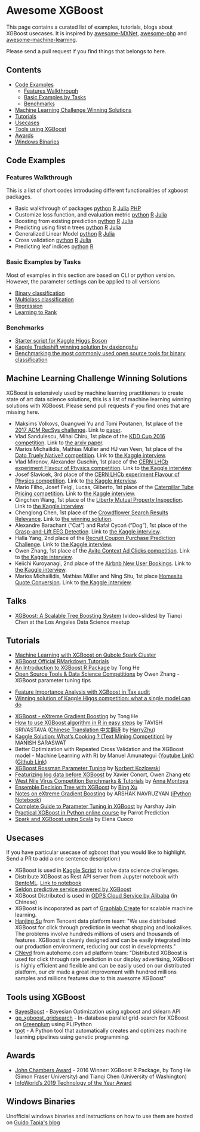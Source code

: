 Awesome XGBoost
===============
This page contains a curated list of examples, tutorials, blogs about XGBoost usecases.
It is inspired by [awesome-MXNet](https://github.com/dmlc/mxnet/blob/master/example/README.md),
[awesome-php](https://github.com/ziadoz/awesome-php) and [awesome-machine-learning](https://github.com/josephmisiti/awesome-machine-learning).

Please send a pull request if you find things that belongs to here.

Contents
--------
- [Code Examples](#code-examples)
  - [Features Walkthrough](#features-walkthrough)
  - [Basic Examples by Tasks](#basic-examples-by-tasks)
  - [Benchmarks](#benchmarks)
- [Machine Learning Challenge Winning Solutions](#machine-learning-challenge-winning-solutions)
- [Tutorials](#tutorials)
- [Usecases](#usecases)
- [Tools using XGBoost](#tools-using-xgboost)
- [Awards](#awards)
- [Windows Binaries](#windows-binaries)

Code Examples
-------------
### Features Walkthrough

This is a list of short codes introducing different functionalities of xgboost packages.

* Basic walkthrough of packages
  [python](guide-python/basic_walkthrough.py)
  [R](../R-package/demo/basic_walkthrough.R)
  [Julia](https://github.com/antinucleon/XGBoost.jl/blob/master/demo/basic_walkthrough.jl)
  [PHP](https://github.com/bpachev/xgboost-php/blob/master/demo/titanic_demo.php)
* Customize loss function, and evaluation metric
  [python](guide-python/custom_objective.py)
  [R](../R-package/demo/custom_objective.R)
  [Julia](https://github.com/antinucleon/XGBoost.jl/blob/master/demo/custom_objective.jl)
* Boosting from existing prediction
  [python](guide-python/boost_from_prediction.py)
  [R](../R-package/demo/boost_from_prediction.R)
  [Julia](https://github.com/antinucleon/XGBoost.jl/blob/master/demo/boost_from_prediction.jl)
* Predicting using first n trees
  [python](guide-python/predict_first_ntree.py)
  [R](../R-package/demo/predict_first_ntree.R)
  [Julia](https://github.com/antinucleon/XGBoost.jl/blob/master/demo/predict_first_ntree.jl)
* Generalized Linear Model
  [python](guide-python/generalized_linear_model.py)
  [R](../R-package/demo/generalized_linear_model.R)
  [Julia](https://github.com/antinucleon/XGBoost.jl/blob/master/demo/generalized_linear_model.jl)
* Cross validation
  [python](guide-python/cross_validation.py)
  [R](../R-package/demo/cross_validation.R)
  [Julia](https://github.com/antinucleon/XGBoost.jl/blob/master/demo/cross_validation.jl)
* Predicting leaf indices
  [python](guide-python/predict_leaf_indices.py)
  [R](../R-package/demo/predict_leaf_indices.R)

### Basic Examples by Tasks

Most of examples in this section are based on CLI or python version.
However, the parameter settings can be applied to all versions

- [Binary classification](binary_classification)
- [Multiclass classification](multiclass_classification)
- [Regression](regression)
- [Learning to Rank](rank)

### Benchmarks

- [Starter script for Kaggle Higgs Boson](kaggle-higgs)
- [Kaggle Tradeshift winning solution by daxiongshu](https://github.com/daxiongshu/kaggle-tradeshift-winning-solution)
- [Benchmarking the most commonly used open source tools for binary classification](https://github.com/szilard/benchm-ml#boosting-gradient-boosted-treesgradient-boosting-machines)


## Machine Learning Challenge Winning Solutions

XGBoost is extensively used by machine learning practitioners to create state of art data science solutions,
this is a list of machine learning winning solutions with XGBoost.
Please send pull requests if you find ones that are missing here.

- Maksims Volkovs, Guangwei Yu and Tomi Poutanen, 1st place of the [2017 ACM RecSys challenge](http://2017.recsyschallenge.com/). Link to [paper](http://www.cs.toronto.edu/~mvolkovs/recsys2017_challenge.pdf).
- Vlad Sandulescu, Mihai Chiru, 1st place of the [KDD Cup 2016 competition](https://kddcup2016.azurewebsites.net). Link to [the arxiv paper](http://arxiv.org/abs/1609.02728).
- Marios Michailidis, Mathias Müller and HJ van Veen, 1st place of the [Dato Truely Native? competition](https://www.kaggle.com/c/dato-native). Link to [the Kaggle interview](http://blog.kaggle.com/2015/12/03/dato-winners-interview-1st-place-mad-professors/).
- Vlad Mironov, Alexander Guschin, 1st place of the [CERN LHCb experiment Flavour of Physics competition](https://www.kaggle.com/c/flavours-of-physics). Link to [the Kaggle interview](http://blog.kaggle.com/2015/11/30/flavour-of-physics-technical-write-up-1st-place-go-polar-bears/).
- Josef Slavicek, 3rd place of the [CERN LHCb experiment Flavour of Physics competition](https://www.kaggle.com/c/flavours-of-physics). Link to [the Kaggle interview](http://blog.kaggle.com/2015/11/23/flavour-of-physics-winners-interview-3rd-place-josef-slavicek/).
- Mario Filho, Josef Feigl, Lucas, Gilberto, 1st place of the [Caterpillar Tube Pricing competition](https://www.kaggle.com/c/caterpillar-tube-pricing). Link to [the Kaggle interview](http://blog.kaggle.com/2015/09/22/caterpillar-winners-interview-1st-place-gilberto-josef-leustagos-mario/).
- Qingchen Wang, 1st place of the [Liberty Mutual Property Inspection](https://www.kaggle.com/c/liberty-mutual-group-property-inspection-prediction). Link to [the Kaggle interview](http://blog.kaggle.com/2015/09/28/liberty-mutual-property-inspection-winners-interview-qingchen-wang/).
- Chenglong Chen, 1st place of the [Crowdflower Search Results Relevance](https://www.kaggle.com/c/crowdflower-search-relevance). Link to [the winning solution](https://www.kaggle.com/c/crowdflower-search-relevance/forums/t/15186/1st-place-winner-solution-chenglong-chen/).
- Alexandre Barachant (“Cat”) and Rafał Cycoń (“Dog”), 1st place of the [Grasp-and-Lift EEG Detection](https://www.kaggle.com/c/grasp-and-lift-eeg-detection). Link to [the Kaggle interview](http://blog.kaggle.com/2015/10/12/grasp-and-lift-eeg-winners-interview-1st-place-cat-dog/).
- Halla Yang, 2nd place of the [Recruit Coupon Purchase Prediction Challenge](https://www.kaggle.com/c/coupon-purchase-prediction). Link to [the Kaggle interview](http://blog.kaggle.com/2015/10/21/recruit-coupon-purchase-winners-interview-2nd-place-halla-yang/).
- Owen Zhang, 1st place of the [Avito Context Ad Clicks competition](https://www.kaggle.com/c/avito-context-ad-clicks). Link to [the Kaggle interview](http://blog.kaggle.com/2015/08/26/avito-winners-interview-1st-place-owen-zhang/).
- Keiichi Kuroyanagi, 2nd place of the [Airbnb New User Bookings](https://www.kaggle.com/c/airbnb-recruiting-new-user-bookings). Link to [the Kaggle interview](http://blog.kaggle.com/2016/03/17/airbnb-new-user-bookings-winners-interview-2nd-place-keiichi-kuroyanagi-keiku/).
- Marios Michailidis, Mathias Müller and Ning Situ, 1st place [Homesite Quote Conversion](https://www.kaggle.com/c/homesite-quote-conversion). Link to [the Kaggle interview](http://blog.kaggle.com/2016/04/08/homesite-quote-conversion-winners-write-up-1st-place-kazanova-faron-clobber/).

## Talks
- [XGBoost: A Scalable Tree Boosting System](http://datascience.la/xgboost-workshop-and-meetup-talk-with-tianqi-chen/) (video+slides) by Tianqi Chen at the Los Angeles Data Science meetup

## Tutorials

- [Machine Learning with XGBoost on Qubole Spark Cluster](https://www.qubole.com/blog/machine-learning-xgboost-qubole-spark-cluster/)
- [XGBoost Official RMarkdown Tutorials](https://xgboost.readthedocs.org/en/latest/R-package/index.html#tutorials)
- [An Introduction to XGBoost R Package](http://dmlc.ml/rstats/2016/03/10/xgboost.html) by Tong He
- [Open Source Tools & Data Science Competitions](http://www.slideshare.net/odsc/owen-zhangopen-sourcetoolsanddscompetitions1) by Owen Zhang - XGBoost parameter tuning tips
* [Feature Importance Analysis with XGBoost in Tax audit](http://fr.slideshare.net/MichaelBENESTY/feature-importance-analysis-with-xgboost-in-tax-audit)
* [Winning solution of Kaggle Higgs competition: what a single model can do](http://no2147483647.wordpress.com/2014/09/17/winning-solution-of-kaggle-higgs-competition-what-a-single-model-can-do/)
- [XGBoost - eXtreme Gradient Boosting](http://www.slideshare.net/ShangxuanZhang/xgboost) by Tong He
- [How to use XGBoost algorithm in R in easy steps](http://www.analyticsvidhya.com/blog/2016/01/xgboost-algorithm-easy-steps/) by TAVISH SRIVASTAVA ([Chinese Translation 中文翻译](https://segmentfault.com/a/1190000004421821) by [HarryZhu](https://segmentfault.com/u/harryprince))
- [Kaggle Solution: What’s Cooking ? (Text Mining Competition)](http://www.analyticsvidhya.com/blog/2015/12/kaggle-solution-cooking-text-mining-competition/) by MANISH SARASWAT
- Better Optimization with Repeated Cross Validation and the XGBoost model - Machine Learning with R) by Manuel Amunategui ([Youtube Link](https://www.youtube.com/watch?v=Og7CGAfSr_Y)) ([Github Link](https://github.com/amunategui/BetterCrossValidation))
- [XGBoost Rossman Parameter Tuning](https://www.kaggle.com/khozzy/rossmann-store-sales/xgboost-parameter-tuning-template/run/90168/notebook) by [Norbert Kozlowski](https://www.kaggle.com/khozzy)
- [Featurizing log data before XGBoost](http://www.slideshare.net/DataRobot/featurizing-log-data-before-xgboost) by Xavier Conort, Owen Zhang etc
- [West Nile Virus Competition Benchmarks & Tutorials](http://blog.kaggle.com/2015/07/21/west-nile-virus-competition-benchmarks-tutorials/) by [Anna Montoya](http://blog.kaggle.com/author/annamontoya/)
- [Ensemble Decision Tree with XGBoost](https://www.kaggle.com/binghsu/predict-west-nile-virus/xgboost-starter-code-python-0-69) by [Bing Xu](https://www.kaggle.com/binghsu)
- [Notes on eXtreme Gradient Boosting](http://startup.ml/blog/xgboost) by ARSHAK NAVRUZYAN ([iPython Notebook](https://github.com/startupml/koan/blob/master/eXtreme%20Gradient%20Boosting.ipynb))
- [Complete Guide to Parameter Tuning in XGBoost](http://www.analyticsvidhya.com/blog/2016/03/complete-guide-parameter-tuning-xgboost-with-codes-python/) by Aarshay Jain
- [Practical XGBoost in Python online course](http://education.parrotprediction.teachable.com/courses/practical-xgboost-in-python) by Parrot Prediction
- [Spark and XGBoost using Scala](http://www.elenacuoco.com/2016/10/10/scala-spark-xgboost-classification/) by Elena Cuoco
## Usecases
If you have particular usecase of xgboost that you would like to highlight.
Send a PR to add a one sentence description:)

- XGBoost is used in [Kaggle Script](https://www.kaggle.com/scripts) to solve data science challenges.
- Distribute XGBoost as Rest API server from Jupyter notebook with [BentoML](https://github.com/bentoml/bentoml). [Link to notebook](https://github.com/bentoml/BentoML/blob/master/examples/xgboost-predict-titanic-survival/XGBoost-titanic-survival-prediction.ipynb)
- [Seldon predictive service powered by XGBoost](http://docs.seldon.io/iris-demo.html)
- XGBoost Distributed is used in [ODPS Cloud Service by Alibaba](https://yq.aliyun.com/articles/6355) (in Chinese)
- XGBoost is incoporated as part of [Graphlab Create](https://dato.com/products/create/) for scalable machine learning.
- [Hanjing Su](https://www.52cs.org) from Tencent data platform team: "We use distributed XGBoost for click through prediction in wechat shopping and lookalikes. The problems involve hundreds millions of users and thousands of features. XGBoost is cleanly designed and can be easily integrated into our production environment, reducing our cost in developments."
- [CNevd](https://github.com/CNevd) from autohome.com ad platform team: "Distributed XGBoost is used for click through rate prediction in our display advertising, XGBoost is highly efficient and flexible and can be easily used on our distributed platform, our ctr made a great improvement with hundred millions samples and millions features due to this awesome XGBoost"



## Tools using XGBoost

- [BayesBoost](https://github.com/mpearmain/BayesBoost) - Bayesian Optimization using xgboost and sklearn API
- [gp_xgboost_gridsearch](https://github.com/vatsan/gp_xgboost_gridsearch) - In-database parallel grid-search for XGBoost on [Greenplum](https://github.com/greenplum-db/gpdb) using PL/Python
- [tpot](https://github.com/rhiever/tpot) - A Python tool that automatically creates and optimizes machine learning pipelines using genetic programming.

## Awards
- [John Chambers Award](http://stat-computing.org/awards/jmc/winners.html) - 2016 Winner: XGBoost R Package, by Tong He (Simon Fraser University) and Tianqi Chen (University of Washington)
- [InfoWorld’s 2019 Technology of the Year Award](https://www.infoworld.com/article/3336072/application-development/infoworlds-2019-technology-of-the-year-award-winners.html)

## Windows Binaries
Unofficial windows binaries and instructions on how to use them are hosted on [Guido Tapia's blog](http://www.picnet.com.au/blogs/guido/post/2016/09/22/xgboost-windows-x64-binaries-for-download/)
